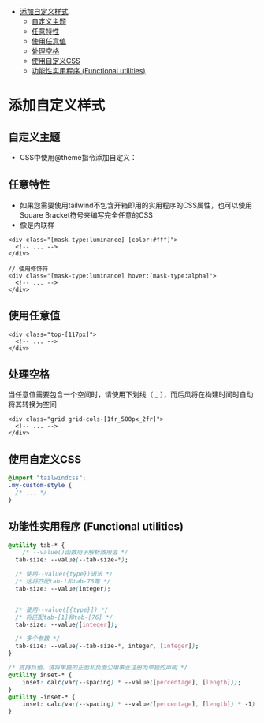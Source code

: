 <!-- @import "[TOC]" {cmd="toc" depthFrom=1 depthTo=6 orderedList=false} -->

<!-- code_chunk_output -->

- [添加自定义样式](#添加自定义样式)
  - [自定义主题](#自定义主题)
  - [任意特性](#任意特性)
  - [使用任意值](#使用任意值)
  - [处理空格](#处理空格)
  - [使用自定义CSS](#使用自定义css)
  - [功能性实用程序 (Functional utilities)](#功能性实用程序-functional-utilities)

<!-- /code_chunk_output -->

# 添加自定义样式

## 自定义主题

- CSS中使用@theme指令添加自定义：

## 任意特性

- 如果您需要使用tailwind不包含开箱即用的实用程序的CSS属性，也可以使用Square Bracket符号来编写完全任意的CSS
- 像是内联样

```tsx
<div class="[mask-type:luminance] [color:#fff]">
  <!-- ... -->
</div>
```

```tsx
// 使用修饰符
<div class="[mask-type:luminance] hover:[mask-type:alpha]">
  <!-- ... -->
</div>
```

## 使用任意值

```tsx
<div class="top-[117px]">
  <!-- ... -->
</div>
```

## 处理空格

当任意值需要包含一个空间时，请使用下划线（ _ ），而后风将在构建时间时自动将其转换为空间

```tsx
<div class="grid grid-cols-[1fr_500px_2fr]">
  <!-- ... -->
</div>
```

## 使用自定义CSS

```css
@import "tailwindcss";
.my-custom-style {
  /* ... */
}
```

## 功能性实用程序 (Functional utilities)

```css
@utility tab-* {
    /* --value()函数用于解析效用值 */
  tab-size: --value(--tab-size-*);

  /* 使用--value({type})语法 */
  /* 这将匹配tab-1和tab-76等 */
  tab-size: --value(integer);


  /* 使用--value([{type}]) */
  /* 将匹配tab-[1]和tab-[76] */
  tab-size: --value([integer]);

  /* 多个参数 */
  tab-size: --value(--tab-size-*, integer, [integer]);
}

/* 支持负值，请将单独的正面和负面公用事业注册为单独的声明 */
@utility inset-* {
    inset: calc(var(--spacing) * --value([percentage], [length]));
}
@utility -inset-* {
    inset: calc(var(--spacing) * --value([percentage], [length]) * -1);
}
```
